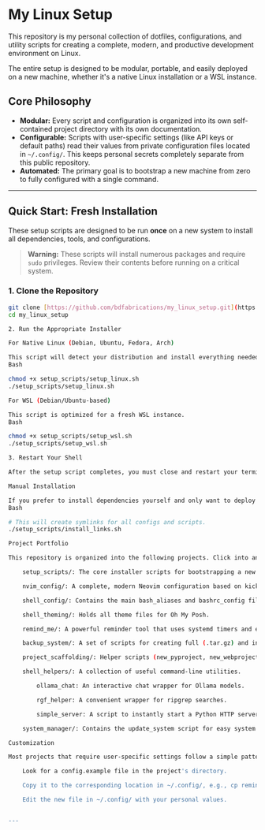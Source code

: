 # My Linux Setup

This repository is my personal collection of dotfiles, configurations, and utility scripts for creating a complete, modern, and productive development environment on Linux.

The entire setup is designed to be modular, portable, and easily deployed on a new machine, whether it's a native Linux installation or a WSL instance.

## Core Philosophy

-   **Modular:** Every script and configuration is organized into its own self-contained project directory with its own documentation.
-   **Configurable:** Scripts with user-specific settings (like API keys or default paths) read their values from private configuration files located in `~/.config/`. This keeps personal secrets completely separate from this public repository.
-   **Automated:** The primary goal is to bootstrap a new machine from zero to fully configured with a single command.

---

## Quick Start: Fresh Installation

These setup scripts are designed to be run **once** on a new system to install all dependencies, tools, and configurations.

> **Warning:** These scripts will install numerous packages and require `sudo` privileges. Review their contents before running on a critical system.

### 1. Clone the Repository
```bash
git clone [https://github.com/bdfabrications/my_linux_setup.git](https://github.com/bdfabrications/my_linux_setup.git)
cd my_linux_setup

2. Run the Appropriate Installer

For Native Linux (Debian, Ubuntu, Fedora, Arch)

This script will detect your distribution and install everything needed.
Bash

chmod +x setup_scripts/setup_linux.sh
./setup_scripts/setup_linux.sh

For WSL (Debian/Ubuntu-based)

This script is optimized for a fresh WSL instance.
Bash

chmod +x setup_scripts/setup_wsl.sh
./setup_scripts/setup_wsl.sh

3. Restart Your Shell

After the setup script completes, you must close and restart your terminal for all changes, themes, and commands to take effect.

Manual Installation

If you prefer to install dependencies yourself and only want to deploy the configurations, you can run the linking script directly:
Bash

# This will create symlinks for all configs and scripts.
./setup_scripts/install_links.sh

Project Portfolio

This repository is organized into the following projects. Click into any directory to see its specific README.md for more details.

    setup_scripts/: The core installer scripts for bootstrapping a new machine.

    nvim_config/: A complete, modern Neovim configuration based on kickstart.nvim.

    shell_config/: Contains the main bash_aliases and bashrc_config files that define custom functions and the welcome message.

    shell_theming/: Holds all theme files for Oh My Posh.

    remind_me/: A powerful reminder tool that uses systemd timers and email notifications.

    backup_system/: A set of scripts for creating full (.tar.gz) and incremental (rsync) backups.

    project_scaffolding/: Helper scripts (new_pyproject, new_webproject) to quickly create boilerplate for new projects.

    shell_helpers/: A collection of useful command-line utilities.

        ollama_chat: An interactive chat wrapper for Ollama models.

        rgf_helper: A convenient wrapper for ripgrep searches.

        simple_server: A script to instantly start a Python HTTP server.

    system_manager/: Contains the update_system script for easy system maintenance on Debian/APT systems.

Customization

Most projects that require user-specific settings follow a simple pattern:

    Look for a config.example file in the project's directory.

    Copy it to the corresponding location in ~/.config/, e.g., cp remind_me/config.example ~/.config/remind_me/config.

    Edit the new file in ~/.config/ with your personal values.


---
